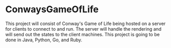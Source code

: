# ConwaysGameOfLife
This project will consist of Conway's Game of Life being hosted on a server for clients to connect to and run. The server will handle the rendering and will send out the states to the client machines. This project is going to be done in Java, Python, Go, and Ruby.
